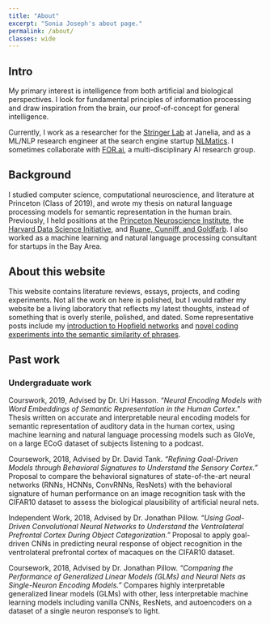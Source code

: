 ```yaml
---
title: "About"
excerpt: "Sonia Joseph's about page."
permalink: /about/
classes: wide
---
```


## Intro

My primary interest is intelligence from both artificial and biological perspectives. I look for fundamental principles of information processing and draw inspiration from the brain, our proof-of-concept for general intelligence.

Currently, I work as a researcher for the [Stringer Lab](https://www.janelia.org/lab/stringer-lab) at Janelia, and as a ML/NLP research engineer at the search engine startup [NLMatics](https://blogs.nlmatics.com/). I sometimes collaborate with [FOR.ai](https://for.ai/), a multi-disciplinary AI research group.

## Background 

I studied computer science, computational neuroscience, and literature at Princeton (Class of 2019), and wrote my thesis on natural language processing models for semantic representation in the human brain. Previously, I held positions at the [Princeton Neuroscience Institute](https://pni.princeton.edu/), the [Harvard Data Science Initiative](https://datascience.harvard.edu/), and [Ruane, Cunniff, and Goldfarb](https://en.wikipedia.org/wiki/Ruane,_Cunniff_%26_Goldfarb). I also worked as a machine learning and natural language processing consultant for startups in the Bay Area.


## About this website

This website contains literature reviews, essays, projects, and coding experiments. Not all the work on here is polished, but I would rather my website be a living laboratory that reflects my latest thoughts, instead of something that is overly sterile, polished, and dated. Some representative posts include my [introduction to Hopfield networks](https://soniajoseph.github.io/computational%20neuroscience/neural-dynamics-primer/) and [novel coding experiments into the semantic similarity of phrases](https://soniajoseph.github.io/machine%20learning/semantic-similarity-search-phrases/).

## Past work

### Undergraduate work

Courswork, 2019, Advised by Dr. Uri Hasson. *“Neural Encoding Models with Word Embeddings of Semantic Representation in the Human Cortex."* Thesis written on accurate and interpretable neural encoding models for semantic representation of auditory data in the human cortex, using machine learning and natural language processing models such as GloVe, on a large ECoG dataset of subjects listening to a podcast.

Coursework, 2018, Advised by Dr. David Tank. *“Refining Goal-Driven Models through Behavioral Signatures to Understand the Sensory Cortex.”* Proposal to compare the behavioral signatures of state-of-the-art neural networks (RNNs, HCNNs, ConvRNNs, ResNets) with the behavioral signature of human performance on an image recognition task with the CIFAR10 dataset to assess the biological plausibility of artificial neural nets.

Independent Work, 2018, Advised by Dr. Jonathan Pillow. *“Using Goal-Driven Convolutional Neural Networks to Understand the Ventrolateral Prefrontal Cortex During Object Categorization.”* Proposal to apply goal-driven CNNs in predicting neural response of object recognition in the ventrolateral prefrontal cortex of macaques on the CIFAR10 dataset.

Coursework, 2018, Advised by Dr. Jonathan Pillow. *“Comparing the Performance of Generalized Linear Models (GLMs) and Neural Nets as Single-Neuron Encoding Models.”* Compares highly interpretable generalized linear models (GLMs) with other, less interpretable machine learning models including vanilla CNNs, ResNets, and autoencoders on a dataset of a single neuron response’s to light.


